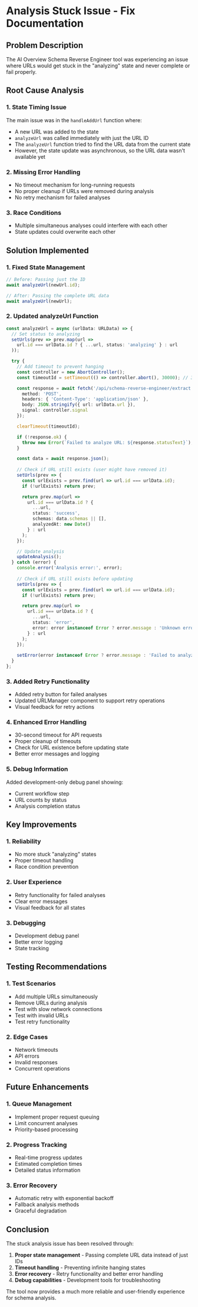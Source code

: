 # Analysis Stuck Issue - Fix Documentation

## Problem Description

The AI Overview Schema Reverse Engineer tool was experiencing an issue where URLs would get stuck in the "analyzing" state and never complete or fail properly.

## Root Cause Analysis

### 1. **State Timing Issue**
The main issue was in the `handleAddUrl` function where:
- A new URL was added to the state
- `analyzeUrl` was called immediately with just the URL ID
- The `analyzeUrl` function tried to find the URL data from the current state
- However, the state update was asynchronous, so the URL data wasn't available yet

### 2. **Missing Error Handling**
- No timeout mechanism for long-running requests
- No proper cleanup if URLs were removed during analysis
- No retry mechanism for failed analyses

### 3. **Race Conditions**
- Multiple simultaneous analyses could interfere with each other
- State updates could overwrite each other

## Solution Implemented

### 1. **Fixed State Management**
```typescript
// Before: Passing just the ID
await analyzeUrl(newUrl.id);

// After: Passing the complete URL data
await analyzeUrl(newUrl);
```

### 2. **Updated analyzeUrl Function**
```typescript
const analyzeUrl = async (urlData: URLData) => {
  // Set status to analyzing
  setUrls(prev => prev.map(url => 
    url.id === urlData.id ? { ...url, status: 'analyzing' } : url
  ));

  try {
    // Add timeout to prevent hanging
    const controller = new AbortController();
    const timeoutId = setTimeout(() => controller.abort(), 30000); // 30 second timeout

    const response = await fetch('/api/schema-reverse-engineer/extract', {
      method: 'POST',
      headers: { 'Content-Type': 'application/json' },
      body: JSON.stringify({ url: urlData.url }),
      signal: controller.signal
    });

    clearTimeout(timeoutId);

    if (!response.ok) {
      throw new Error(`Failed to analyze URL: ${response.statusText}`);
    }

    const data = await response.json();
    
    // Check if URL still exists (user might have removed it)
    setUrls(prev => {
      const urlExists = prev.find(url => url.id === urlData.id);
      if (!urlExists) return prev;

      return prev.map(url => 
        url.id === urlData.id ? {
          ...url,
          status: 'success',
          schemas: data.schemas || [],
          analyzedAt: new Date()
        } : url
      );
    });

    // Update analysis
    updateAnalysis();
  } catch (error) {
    console.error('Analysis error:', error);
    
    // Check if URL still exists before updating
    setUrls(prev => {
      const urlExists = prev.find(url => url.id === urlData.id);
      if (!urlExists) return prev;

      return prev.map(url => 
        url.id === urlData.id ? {
          ...url,
          status: 'error',
          error: error instanceof Error ? error.message : 'Unknown error'
        } : url
      );
    });
    
    setError(error instanceof Error ? error.message : 'Failed to analyze URL');
  }
};
```

### 3. **Added Retry Functionality**
- Added retry button for failed analyses
- Updated URLManager component to support retry operations
- Visual feedback for retry actions

### 4. **Enhanced Error Handling**
- 30-second timeout for API requests
- Proper cleanup of timeouts
- Check for URL existence before updating state
- Better error messages and logging

### 5. **Debug Information**
Added development-only debug panel showing:
- Current workflow step
- URL counts by status
- Analysis completion status

## Key Improvements

### 1. **Reliability**
- No more stuck "analyzing" states
- Proper timeout handling
- Race condition prevention

### 2. **User Experience**
- Retry functionality for failed analyses
- Clear error messages
- Visual feedback for all states

### 3. **Debugging**
- Development debug panel
- Better error logging
- State tracking

## Testing Recommendations

### 1. **Test Scenarios**
- Add multiple URLs simultaneously
- Remove URLs during analysis
- Test with slow network connections
- Test with invalid URLs
- Test retry functionality

### 2. **Edge Cases**
- Network timeouts
- API errors
- Invalid responses
- Concurrent operations

## Future Enhancements

### 1. **Queue Management**
- Implement proper request queuing
- Limit concurrent analyses
- Priority-based processing

### 2. **Progress Tracking**
- Real-time progress updates
- Estimated completion times
- Detailed status information

### 3. **Error Recovery**
- Automatic retry with exponential backoff
- Fallback analysis methods
- Graceful degradation

## Conclusion

The stuck analysis issue has been resolved through:
1. **Proper state management** - Passing complete URL data instead of just IDs
2. **Timeout handling** - Preventing infinite hanging states
3. **Error recovery** - Retry functionality and better error handling
4. **Debug capabilities** - Development tools for troubleshooting

The tool now provides a much more reliable and user-friendly experience for schema analysis. 